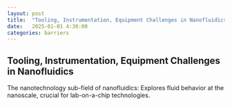 ```yaml
---
layout: post
title:  "Tooling, Instrumentation, Equipment Challenges in Nanofluidics"
date:   2025-01-01 4:30:00
categories: barriers
---
```


## Tooling, Instrumentation, Equipment Challenges in Nanofluidics

The nanotechnology sub-field of nanofluidics: Explores fluid behavior at the nanoscale, crucial for lab-on-a-chip technologies.
